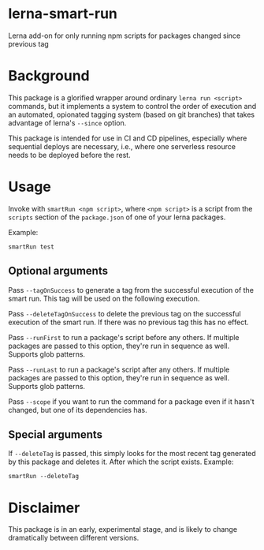# lerna-smart-run

Lerna add-on for only running npm scripts for packages changed since previous tag

# Background

This package is a glorified wrapper around ordinary `lerna run <script>` commands,
but it implements a system to control the order of execution and an automated, opionated
tagging system (based on git branches) that takes advantage of lerna's `--since` option.

This package is intended for use in CI and CD pipelines, especially where sequential
deploys are necessary, i.e., where one serverless resource needs to be deployed
before the rest.

# Usage

Invoke with `smartRun <npm script>`, where `<npm script>` is a script from the
`scripts` section of the `package.json` of one of your lerna packages.

Example:

```
smartRun test
```

## Optional arguments

Pass `--tagOnSuccess` to generate a tag from the successful execution of the smart run.
This tag will be used on the following execution.

Pass `--deleteTagOnSuccess` to delete the previous tag on the successful execution of
the smart run. If there was no previous tag this has no effect.

Pass `--runFirst` to run a package's script before any others. If multiple packages are passed
to this option, they're run in sequence as well. Supports glob patterns.

Pass `--runLast` to run a package's script after any others. If multiple packages are passed
to this option, they're run in sequence as well. Supports glob patterns.

Pass `--scope` if you want to run the command for a package even if it hasn't changed, but one of its
dependencies has.

## Special arguments

If `--deleteTag` is passed, this simply looks for the most recent tag generated by this
package and deletes it. After which the script exists. Example:

```
smartRun --deleteTag
```

# Disclaimer

This package is in an early, experimental stage, and is likely to change dramatically
between different versions.
